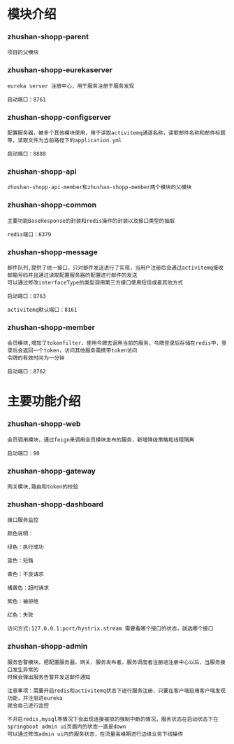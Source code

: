 #   模块介绍
### zhushan-shopp-parent

    项目的父模块
	
### zhushan-shopp-eurekaserver

    eureka server 注册中心，用于服务注册于服务发现
	
	启动端口：8761
	
### zhushan-shopp-configserver

    配置服务器，被多个其他模块使用，用于读取activitemq通道名称，读取邮件名称和邮件标题等，读取文件为当前路径下的application.yml
	
	启动端口：8888
	
### zhushan-shopp-api

	zhushan-shopp-api-member和zhushan-shopp-member两个模块的父模块
	
### zhushan-shopp-common

    主要功能BaseResponse的封装和redis操作的封装以及接口类型的抽取
	
	redis端口：6379
	
### zhushan-shopp-message 

    邮件队列,提供了统一接口，只对邮件发送进行了实现，当用户注册后会通过activitemq接收邮箱号码并且通过读取配置服务器的配置进行邮件的发送
	可以通过修改interfaceType的类型调用第三方接口使用短信或者其他方式
	
	启动端口：8763
	
	activitemq默认端口：8161
	
### zhushan-shopp-member

	会员模块,增加了tokenfilter，使用令牌去调用当前的服务，令牌登录后存储在redis中，登录后会返回一个token，访问其他服务需携带token访问
	令牌的有效时间为一分钟
	
	启动端口：8762
	
# 主要功能介绍

### zhushan-shopp-web

	会员调用模块，通过feign来调用会员模块发布的服务，新增降级策略和线程隔离
	
	启动端口：80
	
### zhushan-shopp-gateway

    网关模块,路由和token的校验
	
### zhushan-shopp-dashboard
    
	接口服务监控
	
	颜色说明：
	
	绿色：执行成功

	蓝色：短路

	青色：不良请求

	橘黄色：超时请求

	紫色：被拒绝
 
	红色：失败
	
	访问方式:127.0.0.1:port/hystrix.stream 需要看哪个接口的状态，就选哪个接口

### zhushan-shopp-admin
    
	服务告警模块，把配置服务器，网关，服务发布者，服务调度者注册进注册中心以后，当服务接口发生异常的
	时候会弹出服务告警并发送邮件通知
	
	注意事项：需要开启redis和activitemq状态下进行服务注册，只要在客户端启用客户端发现功能，并注册进eureka
	就会自己进行监控
	
	不开启redis,mysql等情况下会出现连接被拒的强制中断的情况，服务状态在启动状态下在springboot admin ui页面内的状态一直是down
	可以通过修改admin ui内的服务状态，在流量高峰期进行边缘业务下线操作
	
	